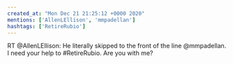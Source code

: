 ```yaml
---
created_at: "Mon Dec 21 21:25:12 +0000 2020"
mentions: ['AllenLEllison', 'mmpadellan']
hashtags: ['RetireRubio']
---
```


RT @AllenLEllison: He literally skipped to the front of the line @mmpadellan. I need your help to #RetireRubio. Are you with me?